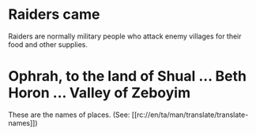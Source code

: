 # Raiders came

Raiders are normally military people who attack enemy villages for their food and other supplies.

# Ophrah, to the land of Shual ... Beth Horon ... Valley of Zeboyim

These are the names of places. (See: [[rc://en/ta/man/translate/translate-names]])

